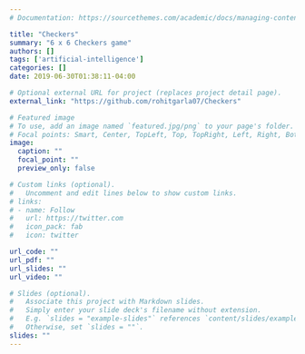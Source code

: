 ```yaml
---
# Documentation: https://sourcethemes.com/academic/docs/managing-content/

title: "Checkers"
summary: "6 x 6 Checkers game"
authors: []
tags: ['artificial-intelligence']
categories: []
date: 2019-06-30T01:38:11-04:00

# Optional external URL for project (replaces project detail page).
external_link: "https://github.com/rohitgarla07/Checkers"

# Featured image
# To use, add an image named `featured.jpg/png` to your page's folder.
# Focal points: Smart, Center, TopLeft, Top, TopRight, Left, Right, BottomLeft, Bottom, BottomRight.
image:
  caption: ""
  focal_point: ""
  preview_only: false

# Custom links (optional).
#   Uncomment and edit lines below to show custom links.
# links:
# - name: Follow
#   url: https://twitter.com
#   icon_pack: fab
#   icon: twitter

url_code: ""
url_pdf: ""
url_slides: ""
url_video: ""

# Slides (optional).
#   Associate this project with Markdown slides.
#   Simply enter your slide deck's filename without extension.
#   E.g. `slides = "example-slides"` references `content/slides/example-slides.md`.
#   Otherwise, set `slides = ""`.
slides: ""
---
```

